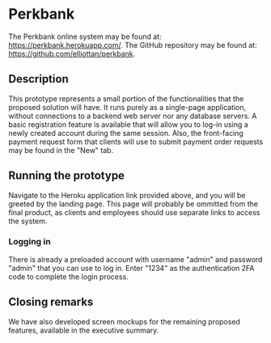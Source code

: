 # Perkbank
The Perkbank online system may be found at: https://perkbank.herokuapp.com/.
The GitHub repository may be found at: https://github.com/elliottan/perkbank.

## Description
This prototype represents a small portion of the functionalities that the proposed solution will have. It runs purely as a single-page application, without connections to a backend web server nor any database servers. A basic registration feature is available that will allow you to log-in using a newly created account during the same session. Also, the front-facing payment request form that clients will use to submit payment order requests may be found in the "New" tab.

## Running the prototype
Navigate to the Heroku application link provided above, and you will be greeted by the landing page. This page will probably be ommitted from the final product, as clients and employees should use separate links to access the system.

### Logging in
There is already a preloaded account with username "admin" and password "admin" that you can use to log in. Enter "1234" as the authentication 2FA code to complete the login process.

## Closing remarks
We have also developed screen mockups for the remaining proposed features, available in the executive summary.